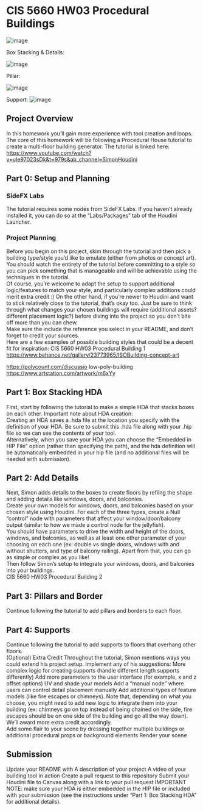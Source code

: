 # CIS 5660 HW03 Procedural Buildings

![image](https://github.com/user-attachments/assets/ed0bcfd6-5d1d-4027-8313-a5fe06d886f0)

Box Stacking & Details:

![image](https://github.com/user-attachments/assets/c1e50649-48bd-4ff6-b7af-50e21633346a)

Pillar:

![image](https://github.com/user-attachments/assets/c572689c-a8c0-493c-b772-7ddb81ef7b97)

Support:
![image](https://github.com/user-attachments/assets/1c693e3c-9626-413f-8558-2ea8340316c9)


## Project Overview
In this homework you’ll gain more experience with tool creation and loops. The core of this homework will be following a Procedural House tutorial to create a multi-floor building generator. The tutorial is linked here: 
https://www.youtube.com/watch?v=uIe97023sDk&t=979s&ab_channel=SimonHoudini 

## Part 0: Setup and Planning 
### SideFX Labs 
The tutorial requires some nodes from SideFX Labs. If you haven’t already installed it, you can do so at the “Labs/Packages” tab of the Houdini Launcher.  

### Project Planning
Before you begin on this project, skim through the tutorial and then pick a building type/style you’d like to emulate (either from photos or concept art). You should watch the entirety of the tutorial  before committing to a style so you can pick something that is manageable and will be achievable using the techniques in the tutorial.  
Of course, you’re welcome to adapt the setup to support additional logic/features to match your style, and particularly complex additions could merit extra credit :) On the other hand, if you’re newer to Houdini and want to stick relatively close to the tutorial, that’s okay too. Just be sure to think through what changes your chosen buildings will require (additional assets? different placement logic?) before diving into the project so you don’t bite off more than you can chew.  
Make sure the include the reference you select in your README, and don’t forget to credit your sources.  
Here are a few examples of possible building styles that could be a decent fit for inspiration:
CIS 5660 HW03 Procedural Building 1 
https://www.behance.net/gallery/23773965/ISOBuilding-concept-art 

https://polycount.com/discussio 
low-poly-building
https://www.artstation.com/artwork/m6xYy 

## Part 1: Box Stacking HDA
First, start by following the tutorial to make a simple HDA that stacks boxes on each other.  Important note about HDA creation:  
Creating an HDA saves a .hda file at the location you specify with the definition of your HDA. Be sure to submit this .hda file along with your .hip file so we can see the contents of your tool.  
Alternatively, when you save your HDA you can choose the “Embedded in HIP File” option (rather than specifying the path), and the hda definition will be automatically embedded in your hip file (and no additional files will be needed with submission).  

## Part 2: Add Details
Next, Simon adds details to the boxes to create floors by refiing the shape and adding details like windows, doors, and balconies.  
Create your own models for windows, doors, and balconies based on your chosen style using Houdini. For each of the three types, create a Null “control” node with parameters that affect your window/door/balcony output (similar to how we made a control node for the jellyfish).  
You should have parameters to drive the width and height of the doors, windows, and balconies, as well as at least one other parameter of your choosing on each one (ex: double vs single doors, windows with and without shutters, and type of balcony railing). Apart from that, you can go as simple or complex as you like!  
Then follow Simon’s setup to integrate your windows, doors, and balconies into your buildings.  
CIS 5660 HW03 Procedural Building 2 

## Part 3: Pillars and Border
Continue following the tutorial to add pillars and borders to each floor. 

## Part 4: Supports
Continue following the tutorial to add supports to floors that overhang other floors.  
(Optional) Extra Credit 
Throughout the tutorial, Simon mentions ways you could extend his project setup. Implement any of his suggestions: 
More complex logic for creating supports (handle different length supports differently) Add more parameters to the user interface (for example, x and z offset options) UV and shade your models 
Add a “manual node” where users can control detail placement manually 
Add additional types of feature models (like fire escapes or chimneys). Note that, depending on what you choose, you might need to add new logic to integrate them into your building (ex: chimneys go on top instead of being chained on the side, fire escapes should be on one side of the building and go all the way down). We’ll award more extra credit accordingly.  
Add some flair to your scene by dressing together multiple buildings or additional procedural props or background elements 
Render your scene 

## Submission
Update your README with 
A description of your project 
A video of your building tool in action 
Create a pull request to this repository 
Submit your Houdini file to Canvas along with a link to your pull request 
IMPORTANT NOTE: make sure your HDA is either embedded in the HIP file or included with your submission (see the instructions under “Part 1: Box Stacking HDA” for additional details).
